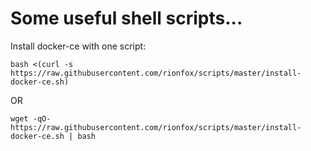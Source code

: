 # Some useful shell scripts...

Install docker-ce with one script:

```
bash <(curl -s https://raw.githubusercontent.com/rionfox/scripts/master/install-docker-ce.sh)
```
OR
```
wget -qO- https://raw.githubusercontent.com/rionfox/scripts/master/install-docker-ce.sh | bash
```
